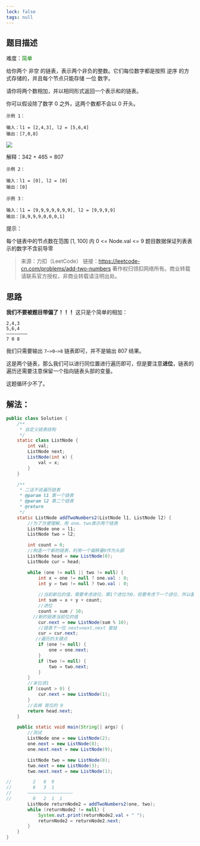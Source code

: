 ```yaml
---
lock: false
tags: null
---
```

## 题目描述

难度：<span style="color:green">简单</span>

给你两个 非空 的链表，表示两个非负的整数。它们每位数字都是按照 逆序 的方式存储的，并且每个节点只能存储 一位 数字。

请你将两个数相加，并以相同形式返回一个表示和的链表。

你可以假设除了数字 0 之外，这两个数都不会以 0 开头。

```
示例 1：

输入：l1 = [2,4,3], l2 = [5,6,4]
输出：[7,0,8]
```

![](https://assets.leetcode-cn.com/aliyun-lc-upload/uploads/2021/01/02/addtwonumber1.jpg)

解释：342 + 465 = 807



```
示例 2：

输入：l1 = [0], l2 = [0]
输出：[0]
```

```
示例 3：

输入：l1 = [9,9,9,9,9,9,9], l2 = [9,9,9,9]
输出：[8,9,9,9,0,0,0,1]
```

提示：

每个链表中的节点数在范围 [1, 100] 内
0 <= Node.val <= 9
题目数据保证列表表示的数字不含前导零

> 来源：力扣（LeetCode）
> 链接：https://leetcode-cn.com/problems/add-two-numbers
> 著作权归领扣网络所有。商业转载请联系官方授权，非商业转载请注明出处。



## 思路

**我们不要被题目带偏了！！！** 这只是个简单的相加：

```
2,4,3
5,6,4
————————
7 0 8
```

我们只需要输出 `7—>0—>8` 链表即可，并不是输出 807 结果。

这是两个链表，那么我们可以进行同位置进行遍历即可，但是要注意**进位**，链表的遍历还需要注意保留一个指向链表头部的变量。

这题循环少不了。

## 解法：

```java
public class Solution {
    /**
     * 自定义链表结构
     */
    static class ListNode {
        int val;
        ListNode next;
        ListNode(int x) {
            val = x;
        }
    }

    /**
     * 二话不说遍历链表
     * @param l1 第一个链表
     * @param l2 第二个链表
     * @return
     */
    static ListNode addTwoNumbers2(ListNode l1, ListNode l2) {
		//为了方便理解，用 one、two表示两个链表
        ListNode one = l1;
        ListNode two = l2;

        int count = 0;
        //构造一个新的链表，利用一个偏移量0作为头部
        ListNode head = new ListNode(0);
        ListNode cur = head;

        while (one != null || two != null) {
            int x = one != null ? one.val : 0;
            int y = two != null ? two.val : 0;
			
            //当前新位的值，需要考虑进位，第1个进位为0，但要考虑下一个进位，所以要+count
            int sum = x + y + count;
            //进位
            count = sum / 10;
		  //新的链表当前位的值
            cur.next = new ListNode(sum % 10);
            //链表下一位 next=next.next 套娃
            cur = cur.next;
		   //遍历的关键点	
            if (one != null) {
                one = one.next;
            }
            if (two != null) {
                two = two.next;
            }
        }
        //末位进1
        if (count > 0) {
            cur.next = new ListNode(1);
        }
		//去掉 首位的 0
        return head.next;
    }

    public static void main(String[] args) {
        //测试
        ListNode one = new ListNode(2);
        one.next = new ListNode(8);
        one.next.next = new ListNode(9);

        ListNode two = new ListNode(8);
        two.next = new ListNode(3);
        two.next.next = new ListNode(1);

//        2   8  9
//        8   3  1
//      —————————————————
//        0   2  1  1    
        ListNode returnNode2 = addTwoNumbers2(one, two);
        while (returnNode2 != null) {
            System.out.print(returnNode2.val + " ");
            returnNode2 = returnNode2.next;
        }
    }
}
```

